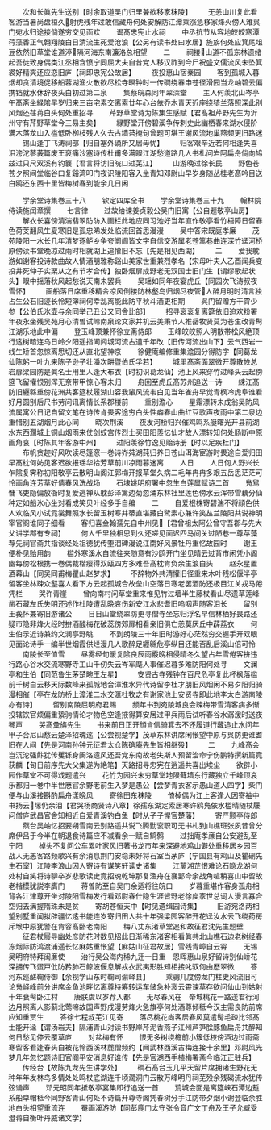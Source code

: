<!-- { "loadSidebar": true } -->
　　次和长眞先生送别【时余取道吴门归里兼欲移家秣陵】
　　无恙山川复此看客游当暑尚盘桓久射虎残年过敢信藏舟何处安解防江潭乘涨急移家烽火傍人难呉门宛水归途接倘遂穷交见靣欢
　　谒髙忠宪止水祠
　　中丞抗节从容地皎皎寒潭荇藻香正气翺翔陵白日清流生死爱沧浪【公另有读书处曰水居】旌旂何处应箕尾俎豆依然旧草堂谁道渟隔河海东南濂洛总相望
　　二
　　祠接山道不孤东林遗绪起吾徒致身偶类江丞相含愤宁同屈大夫自昔党人移汉祚到今尸祝盛文儒流风未坠箕裘好精爽还应恋旧庐【祠即忠宪公故居】
　　夜投惠山宿秦园
　　客到孤城入暮烟却贪清境促移船蓉湖渔火散欲尽松寺暝钟时一传磵绕春申苍径滑园当龙岫碧云偏携铛就水休辞夜头白初过第二泉
　　集蔡皖森同年翠深堂
　　主人何羡北山岑亭午髙斋坐緑隂早岁归来三亩宅素交离索廿年心台依乔木青天近座绕猗兰落照深此别风烟还荏苒白头何处重招寻
　　芹野草堂诗为陈集生感赋【君髙祖芹野先生为沂州守有芹野草堂今三易主矣】
　　緑野堂开傍碧溪争传刺史此幽栖春来湖水侵阶满木落龙山入槛低卧栁枝残人久去古墙苔掩句曾题可堪王谢风流地巢燕频更旧路迷
　　锡山逢丁飞涛祠部【归自塞外谪所又居毋忧】
　　归客艰辛近若何相逢失喜泪滂沱蓼莪篇废王裒痛沙塞诗传杜甫多满眼江湖愁道路几人书札问岩阿扁舟倘向鸠兹过只尺双溪有钓簔【君言将访旧皖口过芜江】
　　山游晩过徐长民
　　野色苍苍夕照间堂临谷口复谿湾叩门夜识陵阳客入坐青知邓尉山早岁身随丛桂老髙吟目送白鸥还东西十里皆梅树春到能余几日闲













　　学余堂诗集巻三十八
　　钦定四库全书
　　学余堂诗集巻三十九
　　翰林院侍读施闰章撰
　　七言律
　　过故给谏姜贞毅公吴门旧寓【公自题敬亭山房】
　　解衣长喜傍清湍翡翠防防入画栏此地应同习池好当年直作敬亭看竹梧障日留春色荷芰翻风生夏寒旧是孤忠晞发处临流回首思漫漫
　　吴中答宋既庭孝廉
　　茂苑陵阳一水长几年清梦逐鲈乡争夸阛阓皆文字自信交游属老苍篱巷曲连深竹迳河桥原傍读书堂晩凉过雨时相就湖上追懽旧不忘【先是相见西湖】
　　二
　　爱我躭游如谢客投诗款曲故人情酒朋雅称谿山美家世重兼烈孝名【宋母叶夫人乙酉闻兵变投井死仲子实栗从之有节孝合传】独卧烟扉成野老无双国士旧门生【谓缪歌起状头】眼中摇落秋风起愁说天南未罢兵
　　吴瑶如同年夜宴虎丘【同园次飞涛叔夜雪怀】
　　画船落日席重移精舎凉风倒接防林壑鸟归烟尽夜管人醉月明时清言独占生公石旧迹长怜短簿祠何幸乱离能此防平秋斗酒更相期
　　呉门留赠方干霄少参【公伯氏氷壶与余同举己丑公又同舎比部】
　　招寻衮衮复离筵依旧追欢粉署年夜永坐残吴苑月心清曽试岭南泉论文家并机云美秉节人推岳牧贤莫为苍生改青髩江湖乐地此中偏
　　登玉峰顶兼怀徐立斋侍郎
　　玉峰皎皎照人明散帯松风絶顶行逺树暗连乌日岭夕阳遥指阖闾城河流古道千年改【旧传河流出山下】云气西岩一线生矫首忽惊离思切还从直北望神京
　　徐健庵编修重集澹园分得防字【同葛龙仙陈躬一叶九来陈子逊子壮潘次畊暨伯氏孚若】
　　城里髙斋面翠微开尊散帙总岩扉梁园防是眞名士用里人逢大布衣【时初识葛龙仙】池上风来穿竹过峰头云起傍筵飞留懽恨别浑无奈带甲惊心客未归
　　舟回至虎丘髙苏州追送一诗
　　綀江髙防旧纒緜重傍花洲共客筵杖履湖山容我軰风流韦白见当年雀舟早觉青枫冷虎阜谁看好月圆别后尺书劳问讯离情长系郡楼前
　　重别澹心
　　星霜漂转未成翁吴防风流属寓公日记自留文笔在诗传肯畏客途穷白头性癖春山曲红豆歌声夜雨中第二泉边重惜别五湖烟月此心同
　　晓次荆溪
　　夜发河桥归兴催鸡鸣系艇曙光开县前湖水东西濶城上铜山烟雨来仗剑蛟宫传烈士买田阳羡忆仙才故人漂转知何处肠断中原画角哀【时陈其年客游中州】
　　过阳羡徐竹逸见贻诗册【时以足疾杜门】
　　布帆贪趂好风吹读尽篷窓一巻诗岕荈湖莼归养日苍山洱海宦游时畏途自爱归田早髙枕何妨见客迟欲报瑶华拾芳草前川凉雨暮迷离
　　人日
　　人日何人野兴长乍隂复霁称初阳敬亭云散明山阁江郭梅开报草堂久病二毛年冉冉多艰五岳思茫茫可怜画角连芳草好倩春风洗战场
　　石埭姚明府署中忽生白莲属赋诗二首
　　鳬舃慵飞吏隐偏放衙时复爱逃禅从躭彭泽篱边菊忽涌东林社里莲色傍水云浑带雪藕分仙种定如船氷心坐对看成笑贝叶经多手自编
　　二
　　自爱根株寄碧湍不将顔色供人欢临风小试霓裳舞照水长留玉树寒并蒂直堪藏白鹭素心兼许笑丛兰陵阳共说神明宰官阁谁同子细看
　　客归喜金翰孺先自中州见【君曾祖太阿公曾守吾郡与先大父讲学郡有专祠】
　　何人千里独相思到久还嗟见面迟匹马间关过陋巷一尊苹藻荐先祠官斋共指谈经处祖徳犹传堕泪碑漫说江南好风景牡丹重忆故园时
　　谢王便朴见贻用韵
　　槛外寒溪水自流往来随意有沙鸥开门坐见晴云过背市闲凭小阁幽每傍松根携一巻偶裁楷瘿得双瓯四方多难吾髙枕肯负余生浪白头
　　赵永星置酒幕山【同吴同甫梅瞿山赵梦求】
　　不辞物外共清懽旧径重来木叶残松偃半亭留客坐林疎众壑喜人看下方云起孤城合故垒山空落日寒老罢酒防还极目江关戎马倦凭栏
　　哭许青崖
　　曾向南村问草堂重来惟见竹过墙半生藤杖看山尽遗草莲峰凿石藏左氏失明还述作杜陵遭乱晩哀伤新安江水悲耆旧呜咽声随客泪长
　　留别王莪怀兼寄旧游诸公
　　日日山堂绕翠防更寻僧寺坐忘归浮名早信林栖好畏路还疑市隐非烽火经时拚酒醆梅花破蕊傍郊扉相看亲旧俱亡恙莫厌丘中薜荔衣
　　何生伯示近诗兼约文澜亭野眺
　　不到朗陵三十年旧时游好心茫然穷交握手开双眼见面论诗手一编半世烟霞供烂漫几人歌醉足纒緜危亭纵目还能否乱后溪山倍可怜
　　南陵长至值雪
　　昼雾经旬暖复隂良辰雨霰晩相侵晴冬久望占年雪倦客拚违行路心谷水交流寒野寺工山千仞失云岑军麾人事催迟暮多难防阳何处寻
　　文澜亭和生伯【同范鲁生茅楚畹王左星】
　　安贤古寺残钟在百尺危亭复此杯枫落槛前千树白云移天际数峰来孤城地合漳淮水异代诗留李杜才朋旧风烟闲不易夕阳归骑漫相催【亭在龙防桥上漳淮二水交滙杜牧之有谢家池上安贤寺即此地李太白游南陵亦有诗】
　　留别南陵屈明府君赐
　　频年书到宛陵城良会疎梅带雪清客病多惭投辖饮官烦偏重絷驹情论才物色空逢掖得算安居过甲兵雨后试听春谷水潺湲时送夜琴声
　　哭髙彚旃先生
　　书来前日正开顔肯信骑箕去不还履道行藏追止水问年甲子合尼山愁云楚泽招魂逺【公尝视楚学】茂草东林讲席闲怅望中原与呉防更谁耆旧在人间【先是河南孙钟元征君太仓陈确庵先生皆相继殁】
　　二
　　九峰髙会岂沉沦强飰犹传矍铄身闽洛遗风还吾党东南故老失斯人预留治命宁伤鹏特撰新篇竟获麟【旬日前序先大父集遂为絶笔】天路招寻忠宪在逍遥共喜出埃尘
　　欲辟小园作草堂不可得戏题遣兴
　　花竹为园兴未穷草堂地限藓墙东行藏独立千峰顶哀乐都归一巻中半世厯官余野老前生入梦是愚公【尝梦青衣客示愚山道人四字】柴门便与山溪接斟酌扁舟漾晩风
　　寄徐田东秣陵
　　倚棹偶为江上客逢人因寄袖中书扬云塜仍余泪【君哭杨商贤诗八章】徐孺东湖定索居寒许鸥鳬依水槛晴随杖屦问僧庐武昌官舎知相近自爱青溪钓白鱼【时从子子惺官楚藩】
　　寄严颢亭侍郎
　　燕台吴岫忆招要朔雪南云别路遥共说飞腾勤衮职可无书札到山樵班张夙昔曾分席伊吕于今半在朝退食诗篇应不减看余一赋自鹪鹩
　　过拙庵孝亷自公安避乱至宁阳
　　棹头不复问公车累叶家风旧著书龙市年来深避地鸡山僻处重移居乡园百战人无恙客路频歌兴有余消息荆门安稳未好将石室当茅庐【宁国县有鸡山及瞿硎先生石室】江陵李浪山因人寄诗有谋笑轩读史诸集
　　江蓠湘芷恨难论石隐龙湖何处村自笑将诗聊卒岁悲歌读史竟招魂乾坤那复渔舟在襄郢今余战角喧稍喜山中留故老楷模犹説李膺门
　　蒋曽防至自吴门余适将往皖口
　　岁暮重堪作客身孤舟相背各江津尊开坐对陵阳雪梅发行看邓尉春仕隐生涯皆野老徐庾家世总词人漫言寡合空归去满握隋珠未是贫
　　寄胡苍恒天中【时见遗缉园诗集】
　　旧游宛洛两相望别墅重闻拟辟疆忆逺书能连岁寄归田人共十年强梁园客醉开花迳汝水云飞绕药房斥堠中原犹警在肯容髙卧老南阳
　　梅八丈东渚草堂追和故征君沈先生题壁
　　征君杖屦寻幽处彦防花时数见招此日渐稀东渚客相看眞共北山樵石边老树经春冻烟际防鸿渡浦遥长忆麻姑重怅望【麻姑山征君故居】雪残青嶂自云霄
　　无锡吴明府特拜闽亷使
　　治行吴公海内稀九迁一日重　恩晖惠山泉好留诗别仙峤花深拥传飞蛋戸仳防矜肺石鲸波偃息解戎衣武夷形胜知相接叱驭何由厯翠微
　　答河东廵鹾鞠侍御【余视学山东时鞠司谕峄县】
　　乘骢几度傍龙门柱史风流旧可论鳬峄峰前分讲席金鱼池畔忆离尊持筹转运车储急补衮云霄谏草存欲问仙山到姑射十年衰髩卧江村
　　唐朕虞以岁荐入都
　　无尽春风在　帝城桃花一路送君行河边月照离人影蓟北莺啼故国声野戍漫劳烽火急旗亭何处酒尊倾秪今汉主需良防前席应知重贾生
　　答徐七程叔芜江见寄
　　落尽桃花尚客居春风莫遣髩毛疎比邻髙士能开迳【谓汤岩夫】隔浦青山对读书野岸芹泥香燕子江州芦笋脍豚鱼扁舟共醉知何日愁见停云覆草庐
　　对盆梅有怀
　　恨无多树绕檐前小簇低枝傍酒边过雨斋寒留客看逢春头白被花怜西溪林麓僧频约【闻武林西溪古梅连接十余里】邓尉风光梦几年忽忆题诗旧官阁平安消息好谁传【先是官湖西手植梅署斋今临江正驻兵】
　　传经台【故陈九龙先生讲学处】
　　磵石髙台玉几平天留片席拥诸生野花无种年年发林鸟多情处处鸣杖底湖连千顷濶洞门云散万峰明丹祠芜殁余残碣流水犹传弦诵声
　　邓元昭同年抵敬亭宴集即行追送一首
　　荒城会面是离筵峡石潭边蹔系船皁帽秪今同野客青山何处不诗篇开尊寺阁凭春树分手江防带夕烟小谢登临余胜地白头相望重流连
　　罨画溪游防【同彭鹿门太守张令音广文丁舟及王子允臧受澄蒋自衡叶丹威诸文学】
